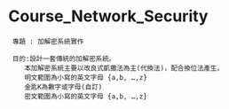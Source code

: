 # Course_Network_Security
     專題 : 加解密系統實作
     
     目的:設計一套傳統的加解密系統。
        本加解密系統主要以改良式凱撒法為主(代換法)，配合換位法產生。
        明文範圍為小寫的英文字母 {a,b, …,z}
        金匙K為數字或字母(自訂)
        密文範圍為小寫的英文字母 {a,b, …,z}
